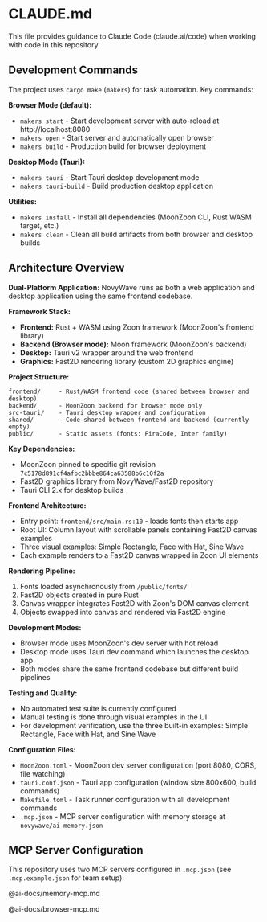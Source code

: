 # CLAUDE.md

This file provides guidance to Claude Code (claude.ai/code) when working with code in this repository.

## Development Commands

The project uses `cargo make` (`makers`) for task automation. Key commands:

**Browser Mode (default):**
- `makers start` - Start development server with auto-reload at http://localhost:8080
- `makers open` - Start server and automatically open browser
- `makers build` - Production build for browser deployment

**Desktop Mode (Tauri):**
- `makers tauri` - Start Tauri desktop development mode
- `makers tauri-build` - Build production desktop application

**Utilities:**
- `makers install` - Install all dependencies (MoonZoon CLI, Rust WASM target, etc.)
- `makers clean` - Clean all build artifacts from both browser and desktop builds

## Architecture Overview

**Dual-Platform Application:** NovyWave runs as both a web application and desktop application using the same frontend codebase.

**Framework Stack:**
- **Frontend:** Rust + WASM using Zoon framework (MoonZoon's frontend library)
- **Backend (Browser mode):** Moon framework (MoonZoon's backend)
- **Desktop:** Tauri v2 wrapper around the web frontend
- **Graphics:** Fast2D rendering library (custom 2D graphics engine)

**Project Structure:**
```
frontend/     - Rust/WASM frontend code (shared between browser and desktop)
backend/      - MoonZoon backend for browser mode only
src-tauri/    - Tauri desktop wrapper and configuration
shared/       - Code shared between frontend and backend (currently empty)
public/       - Static assets (fonts: FiraCode, Inter family)
```

**Key Dependencies:**
- MoonZoon pinned to specific git revision `7c5178d891cf4afbc2bbbe864ca63588b6c10f2a`
- Fast2D graphics library from NovyWave/Fast2D repository
- Tauri CLI 2.x for desktop builds

**Frontend Architecture:**
- Entry point: `frontend/src/main.rs:10` - loads fonts then starts app
- Root UI: Column layout with scrollable panels containing Fast2D canvas examples
- Three visual examples: Simple Rectangle, Face with Hat, Sine Wave
- Each example renders to a Fast2D canvas wrapped in Zoon UI elements

**Rendering Pipeline:**
1. Fonts loaded asynchronously from `/public/fonts/`
2. Fast2D objects created in pure Rust
3. Canvas wrapper integrates Fast2D with Zoon's DOM canvas element
4. Objects swapped into canvas and rendered via Fast2D engine

**Development Modes:**
- Browser mode uses MoonZoon's dev server with hot reload
- Desktop mode uses Tauri dev command which launches the desktop app
- Both modes share the same frontend codebase but different build pipelines

**Testing and Quality:**
- No automated test suite is currently configured
- Manual testing is done through visual examples in the UI
- For development verification, use the three built-in examples: Simple Rectangle, Face with Hat, and Sine Wave

**Configuration Files:**
- `MoonZoon.toml` - MoonZoon dev server configuration (port 8080, CORS, file watching)
- `tauri.conf.json` - Tauri app configuration (window size 800x600, build commands)
- `Makefile.toml` - Task runner configuration with all development commands
- `.mcp.json` - MCP server configuration with memory storage at `novywave/ai-memory.json`

## MCP Server Configuration

This repository uses two MCP servers configured in `.mcp.json` (see `.mcp.example.json` for team setup):

@ai-docs/memory-mcp.md

@ai-docs/browser-mcp.md